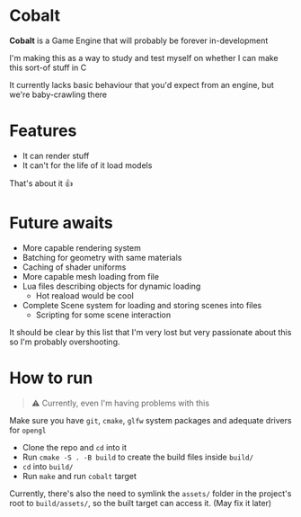 # Cobalt

**Cobalt** is a Game Engine that will probably be forever in-development

I'm making this as a way to study and test myself on whether I can make this sort-of stuff in C

It currently lacks basic behaviour that you'd expect from an engine, but we're baby-crawling there

# Features

- It can render stuff
- It can't for the life of it load models

That's about it :thumbsup:

# Future awaits

- More capable rendering system
- Batching for geometry with same materials
- Caching of shader uniforms 
- More capable mesh loading from file
- Lua files describing objects for dynamic loading
    - Hot reaload would be cool
- Complete Scene system for loading and storing scenes into files
    - Scripting for some scene interaction

It should be clear by this list that I'm very lost but very passionate about this so I'm probably overshooting.

# How to run

> :warning: Currently, even I'm having problems with this

Make sure you have `git`, `cmake`, `glfw` system packages and adequate drivers for `opengl`

- Clone the repo and `cd` into it
- Run `cmake -S . -B build` to create the build files inside `build/`
- `cd` into `build/`
- Run `make` and run `cobalt` target

Currently, there's also the need to symlink the `assets/` folder in the project's root to `build/assets/`, so the built target can access it. (May fix it later)
